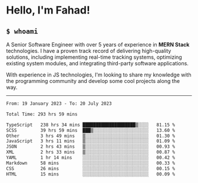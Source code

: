 <h1>Hello, I'm Fahad!</h1>

<h2><code>$ whoami</code></h2>

A Senior Software Engineer with over 5 years of experience in **MERN Stack** technologies. I have a proven track record of delivering high-quality solutions, including implementing real-time tracking systems, optimizing existing system modules, and integrating third-party software applications.

With experience in JS technologies, I'm looking to share my knowledge with the programming community and develop some cool projects along the way.

---

<!--START_SECTION:waka-->

```txt
From: 19 January 2023 - To: 20 July 2023

Total Time: 293 hrs 59 mins

TypeScript   238 hrs 34 mins ████████████████████▒░░░░   81.15 %
SCSS         39 hrs 59 mins  ███▒░░░░░░░░░░░░░░░░░░░░░   13.60 %
Other        3 hrs 49 mins   ▒░░░░░░░░░░░░░░░░░░░░░░░░   01.30 %
JavaScript   3 hrs 11 mins   ▒░░░░░░░░░░░░░░░░░░░░░░░░   01.09 %
JSON         2 hrs 43 mins   ▒░░░░░░░░░░░░░░░░░░░░░░░░   00.93 %
XML          2 hrs 33 mins   ▒░░░░░░░░░░░░░░░░░░░░░░░░   00.87 %
YAML         1 hr 14 mins    ░░░░░░░░░░░░░░░░░░░░░░░░░   00.42 %
Markdown     58 mins         ░░░░░░░░░░░░░░░░░░░░░░░░░   00.33 %
CSS          26 mins         ░░░░░░░░░░░░░░░░░░░░░░░░░   00.15 %
HTML         15 mins         ░░░░░░░░░░░░░░░░░░░░░░░░░   00.09 %
```

<!--END_SECTION:waka-->

<!--
**heyFahad/heyFahad** is a ✨ _special_ ✨ repository because its `README.md` (this file) appears on your GitHub profile.

Here are some ideas to get you started:

- 🔭 I’m currently working on ...
- 🌱 I’m currently learning ...
- 👯 I’m looking to collaborate on ...
- 🤔 I’m looking for help with ...
- 💬 Ask me about ...
- 📫 How to reach me: ...
- 😄 Pronouns: ...
- ⚡ Fun fact: ...
-->
